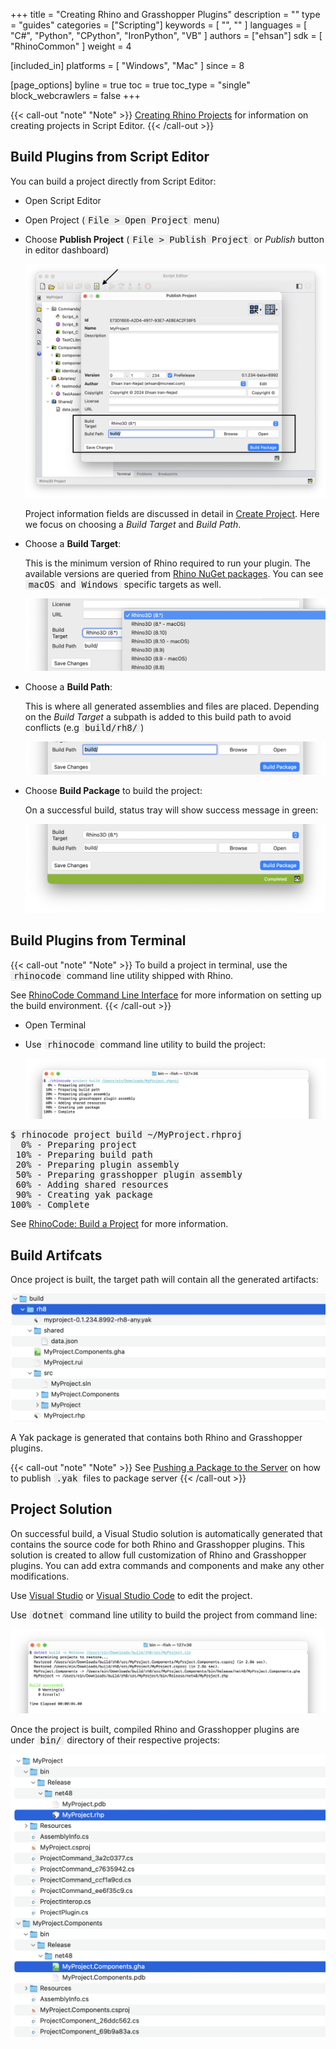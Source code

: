 +++
title = "Creating Rhino and Grasshopper Plugins"
description = ""
type = "guides"
categories = ["Scripting"]
keywords = [ "", "" ]
languages = [ "C#", "Python", "CPython", "IronPython", "VB" ]
authors = ["ehsan"]
sdk = [ "RhinoCommon" ]
weight = 4

[included_in]
platforms = [ "Windows", "Mac" ]
since = 8

[page_options]
byline = true
toc = true
toc_type = "single"
block_webcrawlers = false
+++

<style>
    .main-content img { zoom: 50%; }
    code {
        background-color: #efefef;
        padding-left: 5px;
        padding-right: 5px;
        border-radius: 3px;
        font-size: 14px;
    }
</style>


{{< call-out "note" "Note" >}}
[Creating Rhino Projects](/guides/scripting/projects-create) for information on creating projects in Script Editor.
{{< /call-out >}}

## Build Plugins from Script Editor

You can build a project directly from Script Editor:

- Open Script Editor
- Open Project (`File > Open Project` menu)
- Choose **Publish Project** (`File > Publish Project` or *Publish* button in editor dashboard)

  ![](project-build-editor.png)

  Project information fields are discussed in detail in [Create Project](/guides/scripting/projects-create). Here we focus on choosing a *Build Target* and *Build Path*.

- Choose a **Build Target**:

  This is the minimum version of Rhino required to run your plugin. The available versions are queried from [Rhino NuGet packages](https://www.nuget.org/profiles/McNeel). You can see `macOS` and `Windows` specific targets as well.

  ![](project-build-editor-buildtarget.png)

- Choose a **Build Path**:
  
  This is where all generated assemblies and files are placed. Depending on the *Build Target* a subpath is added to this build path to avoid conflicts (e.g `build/rh8/`)

  ![](project-build-editor-buildpath.png)

- Choose **Build Package** to build the project:

  On a successful build, status tray will show success message in green:

  ![](project-build-success.png)

## Build Plugins from Terminal

{{< call-out "note" "Note" >}}
To build a project in terminal, use the `rhinocode` command line utility shipped with Rhino.

See [RhinoCode Command Line Interface](/guides/scripting/advanced-cli) for more information on setting up the build environment.
{{< /call-out >}}

- Open Terminal
- Use `rhinocode` command line utility to build the project:

  ![](project-build-terminal.png)

```text
$ rhinocode project build ~/MyProject.rhproj
  0% - Preparing project
 10% - Preparing build path
 20% - Preparing plugin assembly
 50% - Preparing grasshopper plugin assembly
 60% - Adding shared resources
 90% - Creating yak package
100% - Complete
```

See [RhinoCode: Build a Project](/guides/scripting/advanced-cli#build-a-project) for more information.

## Build Artifcats

Once project is built, the target path will contain all the generated artifacts:

![](project-build-artifacts.png)

A Yak package is generated that contains both Rhino and Grasshopper plugins.

{{< call-out "note" "Note" >}}
See [Pushing a Package to the Server](/guides/yak/pushing-a-package-to-the-server) on how to publish `.yak` files to package server
{{< /call-out >}}

## Project Solution

On successful build, a Visual Studio solution is automatically generated that contains the source code for both Rhino and Grasshopper plugins. This solution is created to allow full customization of Rhino and Grasshopper plugins. You can add extra commands and components and make any other modifications.

Use [Visual Studio](https://visualstudio.microsoft.com/) or [Visual Studio Code](https://code.visualstudio.com/) to edit the project.

Use `dotnet` command line utility to build the project from command line:

![](project-build-terminal-dotnet.png)

Once the project is built, compiled Rhino and Grasshopper plugins are under `bin/` directory of their respective projects:

![](project-build-artifacts-dotnet.png)
